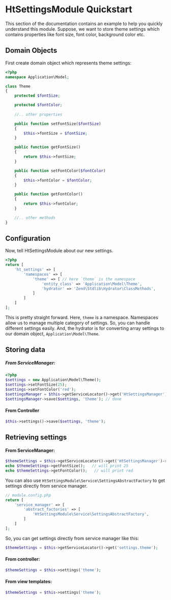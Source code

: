 HtSettingsModule Quickstart
==============================
This section of the documentation contains an example to help you quickly understand this module. Suppose, we want to store theme settings which contains properties like font size, font color, background color etc.

## Domain Objects
    
First create domain object which represents theme settings:

```php
<?php
namespace Application\Model;

class Theme
{
    protected $fontSize;

    protected $fontColor;
  
    //.. other properties

    public function setFontSize($fontSize)
    {
        $this->fontSize = $fontSize;
    }

    public function getFontSize()
    {
        return $this->fontSize;
    }

    public function setFontColor($fontColor)
    {
        $this->fontColor = $fontColor;
    }

    public function getFontColor()
    {
        return $this->fontColor;
    }

    //.. other methods
}

```

## Configuration

Now, tell HtSettingsModule about our new settings.
```php
<?php
return [
    'ht_settings' => [
        'namespaces' => [
            'theme' => [ // here `theme` is the namespace
                'entity_class' => 'Application\Model\Theme',
                'hydrator' => 'Zend\Stdlib\Hydrator\ClassMethods',
            ]
        ]
    ]
];
```
This is pretty straight forward. Here, `theme` is a namespace. Namespaces allow us to manage multiple category of settings. So, you can handle different settings easily. And, the hydrator is for converting array settings to our domain object, `Application\Model\Theme`.


## Storing data
##### From ServiceManager:

```php
<?php
$settings = new Application\Model\Theme();
$settings->setFontSize(25);
$settings->setFontColor('red');
$settingsManager = $this->getServiceLocator()->get('HtSettingsManager');
$settingsManager->save($settings, 'theme'); // done
```

#### From Controller
```php
$this->settings()->save($settings, 'theme');
```

## Retrieving settings
#### From ServiceManager:
```php
$themeSettings = $this->getServiceLocator()->get('HtSettingsManager')->getSettings('theme');
echo $themeSettings->getFontSize();   // will print 25
echo $themeSettings->getFontColor();   // will print red
```

You can also use `HtSettingsModule\Service\SettingsAbstractFactory` to get settings directly from service manager.

```php
// module.config.php
return [
    'service_manager' => [
        'abstract_factories' => [
            'HtSettingsModule\Service\SettingsAbstractFactory',
        ]
    ]
];
```
So, you can get settings directly from service manager like this:

```php
$themeSettings = $this->getServiceLocator()->get('settings.theme');
```

#### From controller:
```php
$themeSettings = $this->settings('theme');
```

#### From view templates:
```php
$themeSettings = $this->settings('theme');
```
